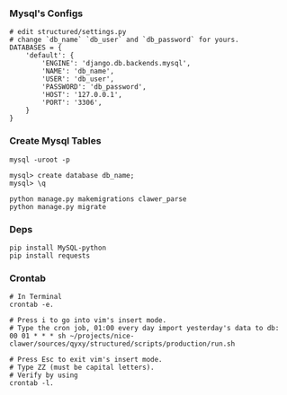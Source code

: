 ### Mysql's Configs

    # edit structured/settings.py
    # change `db_name` `db_user` and `db_password` for yours.
    DATABASES = {
        'default': {
            'ENGINE': 'django.db.backends.mysql',
            'NAME': 'db_name',
            'USER': 'db_user',
            'PASSWORD': 'db_password',
            'HOST': '127.0.0.1',
            'PORT': '3306',
        }
    }

### Create Mysql Tables

    mysql -uroot -p

    mysql> create database db_name;
    mysql> \q

    python manage.py makemigrations clawer_parse
    python manage.py migrate

### Deps

    pip install MySQL-python
    pip install requests

### Crontab

    # In Terminal
    crontab -e.

    # Press i to go into vim's insert mode.
    # Type the cron job, 01:00 every day import yesterday's data to db:
    00 01 * * * sh ~/projects/nice-clawer/sources/qyxy/structured/scripts/production/run.sh

    # Press Esc to exit vim's insert mode.
    # Type ZZ (must be capital letters).
    # Verify by using
    crontab -l.
